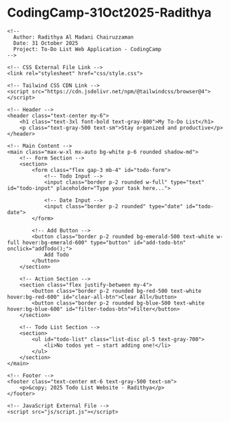 # CodingCamp-31Oct2025-Radithya

<!DOCTYPE html>
<html lang="en">

<head>
    <meta charset="UTF-8">
    <meta name="viewport" content="width=device-width, initial-scale=1.0">
    <title>To do List - Radithya Al Madani Chairuzzaman</title>

    <!-- 
      Author: Radithya Al Madani Chairuzzaman
      Date: 31 October 2025
      Project: To-Do List Web Application - CodingCamp 
    -->

    <!-- CSS External File Link -->
    <link rel="stylesheet" href="css/style.css">

    <!-- Tailwind CSS CDN Link -->
    <script src="https://cdn.jsdelivr.net/npm/@tailwindcss/browser@4"></script>
</head>

<body class="bg-gray-100 font-sans">

    <!-- Header -->
    <header class="text-center my-6">
        <h1 class="text-3xl font-bold text-gray-800">My To-Do List</h1>
        <p class="text-gray-500 text-sm">Stay organized and productive</p>
    </header>

    <!-- Main Content -->
    <main class="max-w-xl mx-auto bg-white p-6 rounded shadow-md">
        <!-- Form Section -->
        <section>
            <form class="flex gap-3 mb-4" id="todo-form">
                <!-- Todo Input -->
                <input class="border p-2 rounded w-full" type="text" id="todo-input" placeholder="Type your task here...">

                <!-- Date Input -->
                <input class="border p-2 rounded" type="date" id="todo-date">
            </form>

            <!-- Add Button -->
            <button class="border p-2 rounded bg-emerald-500 text-white w-full hover:bg-emerald-600" type="button" id="add-todo-btn" onclick="addTodo();">
                Add Todo
            </button>
        </section>

        <!-- Action Section -->
        <section class="flex justify-between my-4">
            <button class="border p-2 rounded bg-red-500 text-white hover:bg-red-600" id="clear-all-btn">Clear All</button>
            <button class="border p-2 rounded bg-blue-500 text-white hover:bg-blue-600" id="filter-todos-btn">Filter</button>
        </section>

        <!-- Todo List Section -->
        <section>
            <ul id="todo-list" class="list-disc pl-5 text-gray-700">
                <li>No todos yet — start adding one!</li>
            </ul>
        </section>
    </main>

    <!-- Footer -->
    <footer class="text-center mt-6 text-gray-500 text-sm">
        <p>&copy; 2025 Todo List Website - Radithya</p>
    </footer>

    <!-- JavaScript External File -->
    <script src="js/script.js"></script>
</body>

</html>

